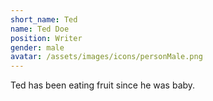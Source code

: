 ```yaml
---
short_name: Ted
name: Ted Doe
position: Writer
gender: male
avatar: /assets/images/icons/personMale.png
---
```


Ted has been eating fruit since he was baby.